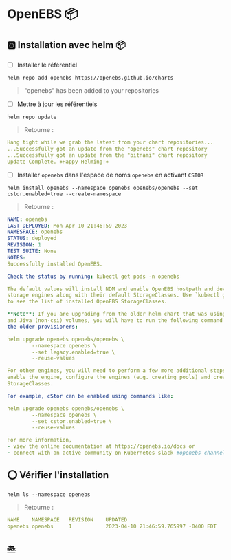 # OpenEBS :package:



## :o2: Installation avec helm :package:

- [ ] Installer le référentiel

```
helm repo add openebs https://openebs.github.io/charts
```
> "openebs" has been added to your repositories

- [ ] Mettre à jour les référentiels

```
helm repo update
```
> Retourne :
```yaml
Hang tight while we grab the latest from your chart repositories...
...Successfully got an update from the "openebs" chart repository
...Successfully got an update from the "bitnami" chart repository
Update Complete. ⎈Happy Helming!⎈
```

- [ ] Installer `openebs` dans l'espace de noms `openebs` en activant `CSTOR`

```
helm install openebs --namespace openebs openebs/openebs --set cstor.enabled=true --create-namespace
```
> Retourne :
```yaml
NAME: openebs
LAST DEPLOYED: Mon Apr 10 21:46:59 2023
NAMESPACE: openebs
STATUS: deployed
REVISION: 1
TEST SUITE: None
NOTES:
Successfully installed OpenEBS.

Check the status by running: kubectl get pods -n openebs

The default values will install NDM and enable OpenEBS hostpath and device
storage engines along with their default StorageClasses. Use `kubectl get sc`
to see the list of installed OpenEBS StorageClasses.

**Note**: If you are upgrading from the older helm chart that was using cStor
and Jiva (non-csi) volumes, you will have to run the following command to include
the older provisioners:

helm upgrade openebs openebs/openebs \
        --namespace openebs \
        --set legacy.enabled=true \
        --reuse-values

For other engines, you will need to perform a few more additional steps to
enable the engine, configure the engines (e.g. creating pools) and create 
StorageClasses. 

For example, cStor can be enabled using commands like:

helm upgrade openebs openebs/openebs \
        --namespace openebs \
        --set cstor.enabled=true \
        --reuse-values

For more information, 
- view the online documentation at https://openebs.io/docs or
- connect with an active community on Kubernetes slack #openebs channel.
```

## :o: Vérifier l'installation

```
helm ls --namespace openebs
```
> Retourne :
```yaml 
NAME   	NAMESPACE	REVISION	UPDATED                             	STATUS  	CHART        	APP VERSION
openebs	openebs  	1       	2023-04-10 21:46:59.765997 -0400 EDT	deployed	openebs-3.5.0	3.5.0      
```

## [:back:](../#floppy_disk-le-stockage)
